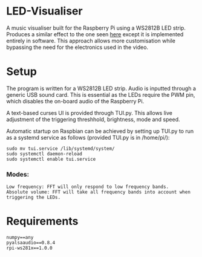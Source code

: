 # LED-Visualiser
A music visualiser built for the Raspberry Pi using a WS2812B LED strip.
Produces a similar effect to the one seen [here](https://www.youtube.com/watch?v=lU1GVVU9gLU) except it is implemented entirely in software.
This approach allows more customisation while bypassing the need for the electronics used in the video.

# Setup
The program is written for a WS2812B LED strip. Audio is inputted through a generic USB sound card. This is essential as the LEDs require the
PWM pin, which disables the on-board audio of the Raspberry Pi.

A text-based curses UI is provided through TUI.py. This allows live adjustment of the triggering threshhold, brightness, mode and speed.

Automatic startup on Raspbian can be achieved by setting up TUI.py to run as a systemd service as follows (provided TUI.py is in /home/pi/):

    sudo mv tui.service /lib/systemd/system/
    sudo systemctl daemon-reload
    sudo systemctl enable tui.service

### Modes:

    Low frequency: FFT will only respond to low frequency bands.
    Absolute volume: FFT will take all frequency bands into account when triggering the LEDs.
    
# Requirements
    numpy==any
    pyalsaaudio==0.8.4
    rpi-ws281x==1.0.0
